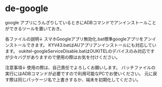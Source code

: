 # de-google

google アプリにうんざりしているときにADBコマンドでアンインストールことができるツールを置いておき。

各ファイルの説明↓
スマホGoogleアプリ無効化.bat標準googleアプリをアンインストールできます。
KYV43.batはAUアプリアンインストールにも対応しています。
oukitel-googleServiceDisable.batはOUKITELのデバイスのみ対応ですが少々バグがありますので使用の際はお気を付けください。

注意事項↓
使用の際は、自己責任でよろしくお願いします。
バッチファイルの実行にはADBコマンドが必要ですので利用可能なPCでお使いください。
元に戻す際は同じパッケージ名で上書きするか、端末を初期化してください。
